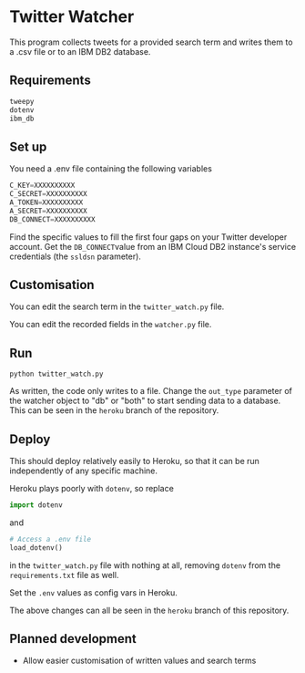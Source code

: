 # Twitter Watcher

This program collects tweets for a provided search term and writes them to a .csv file or to an IBM DB2 database.

## Requirements

```python
tweepy
dotenv
ibm_db
```

## Set up

You need a .env file containing the following variables

```python
C_KEY=XXXXXXXXXX
C_SECRET=XXXXXXXXXX
A_TOKEN=XXXXXXXXXX
A_SECRET=XXXXXXXXXX
DB_CONNECT=XXXXXXXXXX
```

Find the specific values to fill the first four gaps on your Twitter developer account. Get the `DB_CONNECT`value from an IBM Cloud DB2 instance's service credentials (the `ssldsn` parameter).

## Customisation

You can edit the search term in the `twitter_watch.py` file.

You can edit the recorded fields in the `watcher.py` file.

## Run

`python twitter_watch.py`

As written, the code only writes to a file. Change the `out_type` parameter of the watcher object to "db" or "both" to start sending data to a database. This can be seen in the `heroku` branch of  the repository.

## Deploy

This should deploy relatively easily to Heroku, so that it can be run independently of any specific machine.

Heroku plays poorly with `dotenv`, so replace

```python
import dotenv
```

and

```python
# Access a .env file
load_dotenv()
```

in the `twitter_watch.py` file with nothing at all, removing `dotenv` from the `requirements.txt` file as well.

Set the `.env` values as config vars in Heroku.

The above changes can all be seen in the `heroku` branch of this repository.

## Planned development

- Allow easier customisation of written values and search terms
